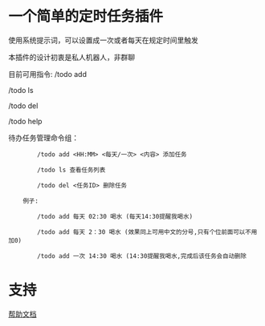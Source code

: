 # 一个简单的定时任务插件

使用系统提示词，可以设置成一次或者每天在规定时间里触发

本插件的设计初衷是私人机器人，非群聊

目前可用指令:
/todo add

/todo ls

/todo del

/todo help

待办任务管理命令组：

            /todo add <HH:MM> <每天/一次> <内容> 添加任务
            
            /todo ls 查看任务列表
            
            /todo del <任务ID> 删除任务
            
        例子:
        
            /todo add 每天 02:30 喝水 (每天14:30提醒我喝水)
            
            /todo add 每天 2：30 喝水 (效果同上可用中文的分号,只有个位前面可以不用加0)   
            
            /todo add 一次 14:30 喝水 (14:30提醒我喝水,完成后该任务会自动删除

# 支持

[帮助文档](https://astrbot.soulter.top/center/docs/%E5%BC%80%E5%8F%91/%E6%8F%92%E4%BB%B6%E5%BC%80%E5%8F%91/
)
